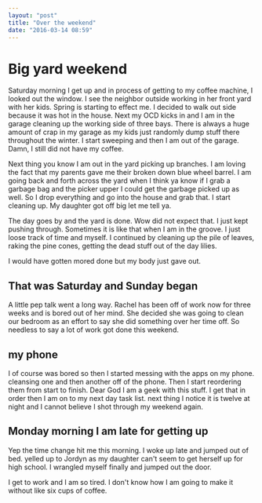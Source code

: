 ```yaml
---
layout: "post"
title: "Over the weekend"
date: "2016-03-14 08:59"
---
```


# Big yard weekend

Saturday morning I get up and in process of getting to my coffee machine, I looked out the window. I see the neighbor outside working in her front yard with her kids. Spring is starting to effect me. I decided to walk out side because it was hot in the house. Next my OCD kicks in and I am in the garage cleaning up the working side of three bays. There is always a huge amount of crap in my garage as my kids just randomly dump stuff there throughout the winter. I start sweeping and then I am out of the garage. Damn, I still did not have my coffee.

Next thing you know I am out in the yard picking up branches. I am loving the fact that my parents gave me their broken down blue wheel barrel. I am going back and forth across the yard when I think ya know if I grab a garbage bag and the picker upper I could get the garbage picked up as well. So I drop everything and go into the house and grab that. I start cleaning up. My daughter got off big let me tell ya.

The day goes by and the yard is done. Wow did not expect that. I just kept pushing through. Sometimes it is like that when I am in the groove. I just loose track of time and myself. I continued by cleaning up the pile of leaves, raking the pine cones, getting the dead stuff out of the day lilies.

I would have gotten mored done but my body just gave out.

## That was Saturday and Sunday began

A little pep talk went a long way. Rachel has been off of work now for three weeks and is bored out of her mind. She decided she was going to clean our bedroom as an effort to say  she did something over her time off. So needless to say a lot of work got done this weekend.

## my phone
I of course was bored so then I started messing with the apps on my phone. cleansing one and then another off of the phone. Then I start reordering them from start to finish. Dear God I am a geek with this stuff. I get that in order then I am on to my next day task list. next thing I notice it is twelve at night and I cannot believe I shot through my weekend again.

## Monday morning I am late for getting up

Yep the time change hit me this morning. I woke up late and jumped out of bed. yelled up to Jordyn as my daughter can't seem to get herself up for high school. I wrangled myself finally and jumped out the door.

I get to work and I am so tired. I don't know how I am going to make it without like six cups of coffee.
